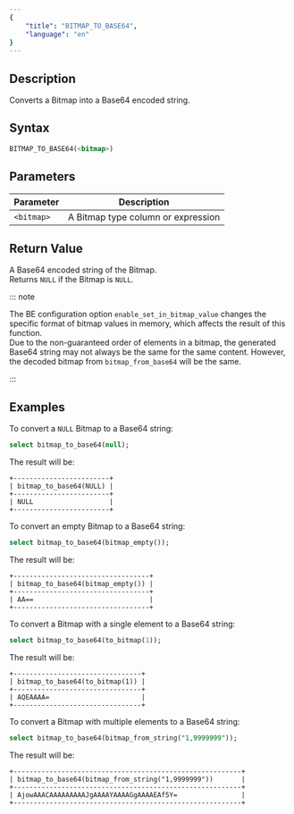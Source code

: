 ```yaml
---
{
    "title": "BITMAP_TO_BASE64",
    "language": "en"
}
---
```


## Description

Converts a Bitmap into a Base64 encoded string.

## Syntax

```sql
BITMAP_TO_BASE64(<bitmap>)
```

## Parameters

| Parameter  | Description                     |
|------------|---------------------------------|
| `<bitmap>` | A Bitmap type column or expression |

## Return Value

A Base64 encoded string of the Bitmap.  
Returns `NULL` if the Bitmap is `NULL`.

::: note

The BE configuration option `enable_set_in_bitmap_value` changes the specific format of bitmap values in memory, which affects the result of this function.  
Due to the non-guaranteed order of elements in a bitmap, the generated Base64 string may not always be the same for the same content. However, the decoded bitmap from `bitmap_from_base64` will be the same.

:::

## Examples

To convert a `NULL` Bitmap to a Base64 string:

```sql
select bitmap_to_base64(null);
```

The result will be:

```text
+------------------------+
| bitmap_to_base64(NULL) |
+------------------------+
| NULL                   |
+------------------------+
```

To convert an empty Bitmap to a Base64 string:

```sql
select bitmap_to_base64(bitmap_empty());
```

The result will be:

```text
+----------------------------------+
| bitmap_to_base64(bitmap_empty()) |
+----------------------------------+
| AA==                             |
+----------------------------------+
```

To convert a Bitmap with a single element to a Base64 string:

```sql
select bitmap_to_base64(to_bitmap(1));
```

The result will be:

```text
+--------------------------------+
| bitmap_to_base64(to_bitmap(1)) |
+--------------------------------+
| AQEAAAA=                       |
+--------------------------------+
```

To convert a Bitmap with multiple elements to a Base64 string:

```sql
select bitmap_to_base64(bitmap_from_string("1,9999999"));
```

The result will be:

```text
+---------------------------------------------------------+
| bitmap_to_base64(bitmap_from_string("1,9999999"))       |
+---------------------------------------------------------+
| AjowAAACAAAAAAAAAJgAAAAYAAAAGgAAAAEAf5Y=                |
+---------------------------------------------------------+
```